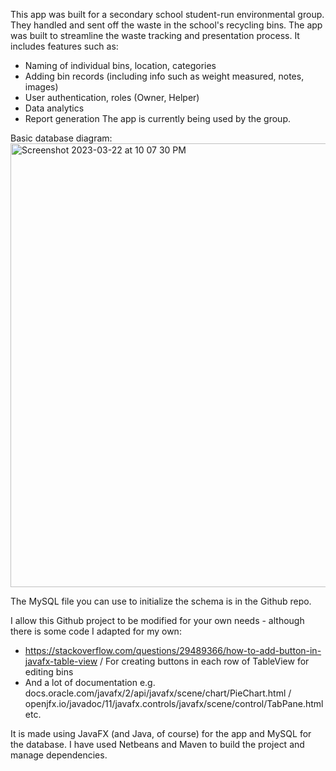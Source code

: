 This app was built for a secondary school student-run environmental group. They handled and sent off the waste in the school's recycling bins.
The app was built to streamline the waste tracking and presentation process. It includes features such as:
- Naming of individual bins, location, categories
- Adding bin records (including info such as weight measured, notes, images)
- User authentication, roles (Owner, Helper)
- Data analytics
- Report generation
The app is currently being used by the group.

Basic database diagram:
<img width="710" alt="Screenshot 2023-03-22 at 10 07 30 PM" src="https://github.com/DonCrafts1/EPC-Database-App/assets/24728602/ab536137-b2f3-4430-85c3-47d510a12524">


The MySQL file you can use to initialize the schema is in the Github repo.

I allow this Github project to be modified for your own needs - although there is some code I adapted for my own:
- https://stackoverflow.com/questions/29489366/how-to-add-button-in-javafx-table-view / For creating buttons in each row of TableView for editing bins
- And a lot of documentation e.g. docs.oracle.com/javafx/2/api/javafx/scene/chart/PieChart.html / openjfx.io/javadoc/11/javafx.controls/javafx/scene/control/TabPane.html etc.

It is made using JavaFX (and Java, of course) for the app and MySQL for the database. I have used Netbeans and Maven to build the project and manage dependencies. 

